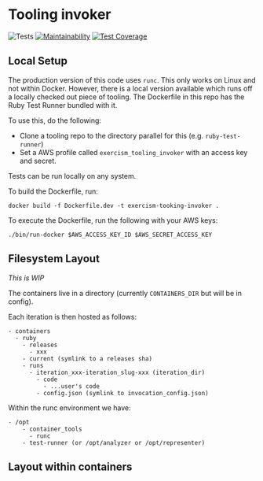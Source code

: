 # Tooling invoker
![Tests](https://github.com/exercism/tooling-invoker/workflows/Tests/badge.svg)
[![Maintainability](https://api.codeclimate.com/v1/badges/c203fecce87e38343289/maintainability)](https://codeclimate.com/github/exercism/tooling-invoker/maintainability)
[![Test Coverage](https://api.codeclimate.com/v1/badges/c203fecce87e38343289/test_coverage)](https://codeclimate.com/github/exercism/tooling-invoker/test_coverage)

## Local Setup

The production version of this code uses `runc`. 
This only works on Linux and not within Docker. 
However, there is a local version available which runs off a locally checked out piece of tooling.
The Dockerfile in this repo has the Ruby Test Runner bundled with it.

To use this, do the following:
- Clone a tooling repo to the directory parallel for this (e.g. `ruby-test-runner`)
- Set a AWS profile called `exercism_tooling_invoker` with an access key and secret.

Tests can be run locally on any system.

To build the Dockerfile, run:
```
docker build -f Dockerfile.dev -t exercism-tooking-invoker .
```

To execute the Dockerfile, run the following with your AWS keys:
```
./bin/run-docker $AWS_ACCESS_KEY_ID $AWS_SECRET_ACCESS_KEY
```

## Filesystem Layout

_This is WIP_

The containers live in a directory (currently `CONTAINERS_DIR` but will be in config).

Each iteration is then hosted as follows:

```
- containers
  - ruby
    - releases
      - xxx
    - current (symlink to a releases sha)
    - runs
      - iteration_xxx-iteration_slug-xxx (iteration_dir)
        - code
          - ...user's code
        - config.json (symlink to invocation_config.json)
```

Within the runc environment we have:
```
- /opt
    - container_tools
      - runc
    - test-runner (or /opt/analyzer or /opt/representer)

```

## Layout within containers


